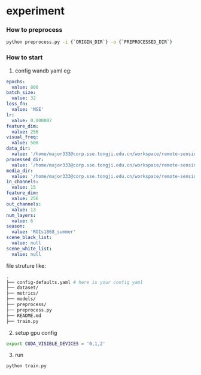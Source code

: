 # experiment
### How to preprocess
```bash
python preprocess.py -i {`ORIGIN_DIR`} -o {`PREPROCESSED_DIR`}
```
### How to start
1. config wandb yaml
eg:
```yaml
epochs:
  value: 800
batch_size:
  value: 32
loss_fn:
  value: 'MSE'
lr:
  value: 0.000007
feature_dim:
  value: 256
visual_freq:
  value: 500
data_dir:
  value: '/home/major333@corp.sse.tongji.edu.cn/workspace/remote-sensing/data/SEN12MS_CR'
processed_dir:
  value: '/home/major333@corp.sse.tongji.edu.cn/workspace/remote-sensing/data/SEN12MS_CR_PROCESSED_V2'
media_dir:
  value: '/home/major333@corp.sse.tongji.edu.cn/workspace/remote-sensing/data/media'
in_channels:
  value: 15
feature_dim:
  value: 256
out_channels:
  value: 13
num_layers:
  value: 6
season:
  value: 'ROIs1868_summer'
scene_black_list:
  value: null
scene_white_list:
  value: null
```
file struture like:
```bash
.
├── config-defaults.yaml # here is your config yaml
├── dataset/
├── metrics/
├── models/
├── preprocess/
├── preprocess.py
├── README.md
├── train.py
```

2. setup gpu config
```bash
export CUDA_VISIBLE_DEVICES = '0,1,2'
```

3. run
```bash
python train.py
```